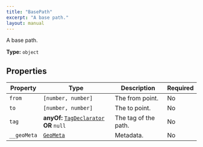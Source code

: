 ```yaml
---
title: "BasePath"
excerpt: "A base path."
layout: manual
---
```


A base path.

**Type:** `object`






## Properties

| Property | Type | Description | Required |
|----------|------|-------------|----------|
| `from` |`[number, number]`| The from point. | No |
| `to` |`[number, number]`| The to point. | No |
| `tag` |**anyOf:** [`TagDeclarator`](/docs/kcl/types#tag-declaration) **OR** `null`| The tag of the path. | No |
| `__geoMeta` |[`GeoMeta`](/docs/kcl/types/GeoMeta)| Metadata. | No |


